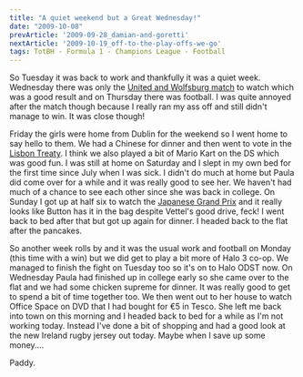 ```yaml
---
title: "A quiet weekend but a Great Wednesday!"
date: "2009-10-08"
prevArticle: '2009-09-28_damian-and-goretti'
nextArticle: '2009-10-19_off-to-the-play-offs-we-go'
tags: TotBH - Formula 1 - Champions League - Football
---
```

So Tuesday it was back to work and thankfully it was a quiet week. Wednesday there was only the [United and Wolfsburg match](http://www.rte.ie/sport/soccer/2009/0930/manunited_wolfsburg.html) to watch which was a good result and on Thursday there was football. I was quite annoyed after the match though because I really ran my ass off and still didn't manage to win. It was close though!

Friday the girls were home from Dublin for the weekend so I went home to say hello to them. We had a Chinese for dinner and then went to vote in the [Lisbon Treaty](http://www.rte.ie/news/2009/1003/eulisbon1.html). I think we also played a bit of Mario Kart on the DS which was good fun. I was still at home on Saturday and I slept in my own bed for the first time since July when I was sick. I didn't do much at home but Paula did come over for a while and it was really good to see her. We haven't had much of a chance to see each other since she was back in college. On Sunday I got up at half six to watch the [Japanese Grand Prix](http://www.rte.ie/sport/motorsport/2009/1004/japan.html) and it really looks like Button has it in the bag despite Vettel's good drive, feck! I went back to bed after that but got up again for dinner. I headed back to the flat after the pancakes.

So another week rolls by and it was the usual work and football on Monday (this time with a win) but we did get to play a bit more of Halo 3 co-op. We managed to finish the fight on Tuesday too so it's on to Halo ODST now. On Wednesday Paula had finished up in college early so she came over to the flat and we had some chicken supreme for dinner. It was really good to get to spend a bit of time together too. We then went out to her house to watch Office Space on DVD that I had bought for &#8364;5 in Tesco. She left me back into town on this morning and I headed back to bed for a while as I'm not working today. Instead I've done a bit of shopping and had a good look at the new Ireland rugby jersey out today. Maybe when I save up some money....

Paddy.